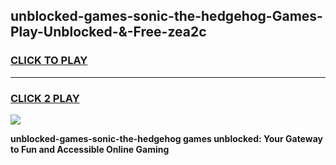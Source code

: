 
## unblocked-games-sonic-the-hedgehog-Games-Play-Unblocked-&-Free-zea2c
<h3>
<a href="https://premium76.site?title=unblocked-games-sonic-the-hedgehog&ref=24A">CLICK TO PLAY</a></h3>
<hr>

<h3>
<a href="https://premium76.site?title=unblocked-games-sonic-the-hedgehog&ref=24A">CLICK 2 PLAY</a>
  
</h3>

<a href="https://premium76.site?title=unblocked-games-sonic-the-hedgehog&ref=24A"><img src="https://clearcache.store/games.png"></a>


**unblocked-games-sonic-the-hedgehog games unblocked: Your Gateway to Fun and Accessible Online Gaming**
